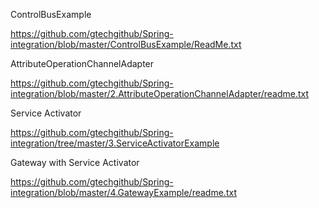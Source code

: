 ControlBusExample

https://github.com/gtechgithub/Spring-integration/blob/master/ControlBusExample/ReadMe.txt

AttributeOperationChannelAdapter

https://github.com/gtechgithub/Spring-integration/blob/master/2.AttributeOperationChannelAdapter/readme.txt

Service Activator

https://github.com/gtechgithub/Spring-integration/tree/master/3.ServiceActivatorExample

Gateway with Service Activator

https://github.com/gtechgithub/Spring-integration/blob/master/4.GatewayExample/readme.txt
